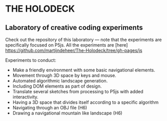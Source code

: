 # THE HOLODECK
## Laboratory of creative coding experiments

Check out the repository of this laboratory — note that the experiments are specifically focused on P5js.
All the experiments are [here] https://github.com/martijndeheer/The-Holodeck/tree/gh-pages/js

Experiments to conduct:
* Make a friendly environment with some basic navigational elements.
* Movement through 3D space by keys and mouse.
* Automated algorithmic landscape generation.
* Including DOM elements as part of design.
* Translate several sketches from processing to P5js with added interactivity.
* Having a 3D space that divides itself according to a specific algorithm
* Navigating through an OBJ file (H6)
* Drawing a navigational mountain like landscape (H6)